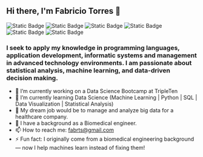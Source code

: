 ## Hi there, I'm Fabricio Torres 👋 


<!-- **FabrTs/FabrTs** is a ✨ _special_ ✨ repository because its `README.md` (this file) appears on your GitHub profile.

Here are some ideas to get you started: -->
![Static Badge](https://img.shields.io/badge/Python(numpy%2C%20pandas%2C%20Scikit--learn)-2249cb?style=for-the-badge)
![Static Badge](https://img.shields.io/badge/machine%20learning-orange?style=for-the-badge)
![Static Badge](https://img.shields.io/badge/data%20science-f7db2f?style=for-the-badge)
![Static Badge](https://img.shields.io/badge/SQL-26761f?style=for-the-badge)
![Static Badge](https://img.shields.io/badge/javascript-912cc6?style=for-the-badge)
![Static Badge](https://img.shields.io/badge/java-db1c24?style=for-the-badge)



### I seek to apply my knowledge in programming languages, application development, informatic systems and management in advanced technology environments. I am passionate about statistical analysis, machine learning, and data-driven decision making.

- 🔭 I’m currently working on a Data Science Bootcamp at TripleTen
- 🌱 I’m currently learning Data Science (Machine Learning | Python | SQL | Data Visualization | Statistical Analysis)
- 🤔 My dream job would be to manage and analyze big data for a healthcare company.
- 💬 I have a background as a Biomedical engineer.
- 📫 How to reach me: fabrts@gmail.com
- ⚡ Fun fact: I originally come from a biomedical engineering background — now I help machines learn instead of fixing them!
<!-- - 👯 I’m looking to collaborate on: Open-source data science projects, machine learning challenges, or any backend development projects where I can contribute with Python or Java. -->
